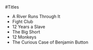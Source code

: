 #Titles

* A River Runs Through It
* Fight Club
* 12 Years a Slave 
* The Big Short
* 12 Monkeys
* The Curious Case of Benjamin Button

